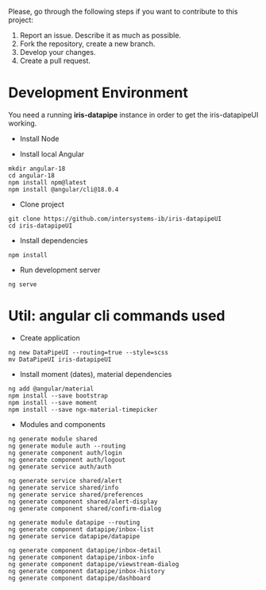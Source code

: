Please, go through the following steps if you want to contribute to this project:

1. Report an issue. Describe it as much as possible.
2. Fork the repository, create a new branch.
3. Develop your changes.
4. Create a pull request.

# Development Environment
You need a running **iris-datapipe** instance in order to get the iris-datapipeUI working.

* Install Node

* Install local Angular
```
mkdir angular-18
cd angular-18
npm install npm@latest
npm install @angular/cli@18.0.4
```

* Clone project
```
git clone https://github.com/intersystems-ib/iris-datapipeUI
cd iris-datapipeUI
```

* Install dependencies
```
npm install
```

* Run development server
```
ng serve
```

# Util: angular cli commands used

* Create application
```
ng new DataPipeUI --routing=true --style=scss
mv DataPipeUI iris-datapipeUI
```

* Install moment (dates), material dependencies
```
ng add @angular/material
npm install --save bootstrap
npm install --save moment
npm install --save ngx-material-timepicker
```

* Modules and components
```
ng generate module shared
ng generate module auth --routing
ng generate component auth/login
ng generate component auth/logout
ng generate service auth/auth

ng generate service shared/alert
ng generate service shared/info
ng generate service shared/preferences
ng generate component shared/alert-display
ng generate component shared/confirm-dialog

ng generate module datapipe --routing
ng generate component datapipe/inbox-list
ng generate service datapipe/datapipe

ng generate component datapipe/inbox-detail
ng generate component datapipe/inbox-info
ng generate component datapipe/viewstream-dialog
ng generate component datapipe/inbox-history
ng generate component datapipe/dashboard
```
